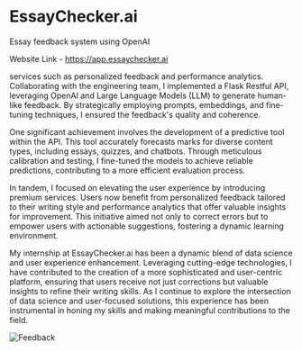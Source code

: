 # EssayChecker.ai
Essay feedback system using OpenAI

Website Link - https://app.essaychecker.ai

services such as personalized feedback and performance analytics. Collaborating with the engineering team, I implemented a Flask Restful API, leveraging OpenAI and Large Language Models (LLM) to generate human-like feedback. By strategically employing prompts, embeddings, and fine-tuning techniques, I ensured the feedback's quality and coherence.

One significant achievement involves the development of a predictive tool within the API. This tool accurately forecasts marks for diverse content types, including essays, quizzes, and chatbots. Through meticulous calibration and testing, I fine-tuned the models to achieve reliable predictions, contributing to a more efficient evaluation process.

In tandem, I focused on elevating the user experience by introducing premium services. Users now benefit from personalized feedback tailored to their writing style and performance analytics that offer valuable insights for improvement. This initiative aimed not only to correct errors but to empower users with actionable suggestions, fostering a dynamic learning environment.

My internship at EssayChecker.ai has been a dynamic blend of data science and user experience enhancement. Leveraging cutting-edge technologies, I have contributed to the creation of a more sophisticated and user-centric platform, ensuring that users receive not just corrections but valuable insights to refine their writing skills. As I continue to explore the intersection of data science and user-focused solutions, this experience has been instrumental in honing my skills and making meaningful contributions to the field.

![Feedback](https://github.com/19amitsharma01/EssayChecker.ai/assets/128351810/9ae6d618-ec10-431f-a255-b3934519f8ac)
